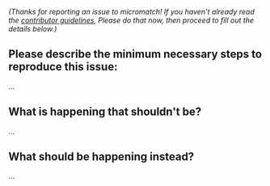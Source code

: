_(Thanks for reporting an issue to micromatch! If you haven't already read the [contributor guidelines](contributing.md), Please do that now, then proceed to fill out the details below.)_

## Please describe the **minimum necessary steps** to reproduce this issue:

…

## What is happening that shouldn't be?

…

## What should be happening instead?

…
